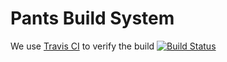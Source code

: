 Pants Build System
==================

We use [Travis CI](https://travis-ci.org/pantsbuild/pants/branches) to verify the build
[![Build Status](https://travis-ci.org/pantsbuild/pants.svg?branch=master)](https://travis-ci.org/pantsbuild/pants)
